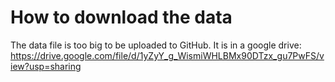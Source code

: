 # How to download the data
The data file is too big to be uploaded to GitHub. 
It is in a google drive:
https://drive.google.com/file/d/1yZyY_g_WismiWHLBMx90DTzx_gu7PwFS/view?usp=sharing
